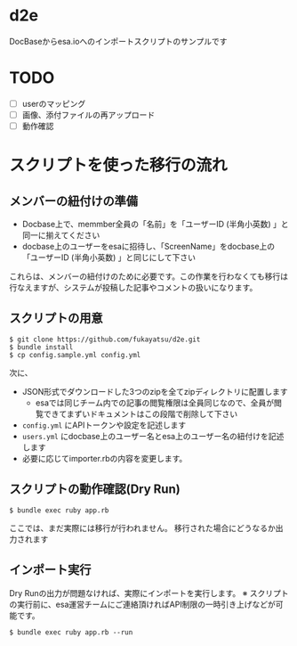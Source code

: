 # d2e

DocBaseからesa.ioへのインポートスクリプトのサンプルです

# TODO

- [ ] userのマッピング
- [ ] 画像、添付ファイルの再アップロード
- [ ] 動作確認

# スクリプトを使った移行の流れ

## メンバーの紐付けの準備

- Docbase上で、memmber全員の「名前」を「ユーザーID (半角小英数) 」と同一に揃えてください
- docbase上のユーザーをesaに招待し、「ScreenName」をdocbase上の「ユーザーID (半角小英数) 」と同じにして下さい

これらは、メンバーの紐付けのために必要です。この作業を行わなくても移行は行なえますが、システムが投稿した記事やコメントの扱いになります。

## スクリプトの用意

```
$ git clone https://github.com/fukayatsu/d2e.git
$ bundle install
$ cp config.sample.yml config.yml
```

次に、

- JSON形式でダウンロードした3つのzipを全てzipディレクトリに配置します
  - esaでは同じチーム内での記事の閲覧権限は全員同じなので、全員が閲覧できてまずいドキュメントはこの段階で削除して下さい
- `config.yml` にAPIトークンや設定を記述します
- `users.yml` にdocbase上のユーザー名とesa上のユーザー名の紐付けを記述します
- 必要に応じてimporter.rbの内容を変更します。

## スクリプトの動作確認(Dry Run)

```
$ bundle exec ruby app.rb
```

ここでは、まだ実際には移行が行われません。
移行された場合にどうなるか出力されます

## インポート実行

Dry Runの出力が問題なければ、実際にインポートを実行します。
※ スクリプトの実行前に、esa運営チームにご連絡頂ければAPI制限の一時引き上げなどが可能です。

```
$ bundle exec ruby app.rb --run
```
